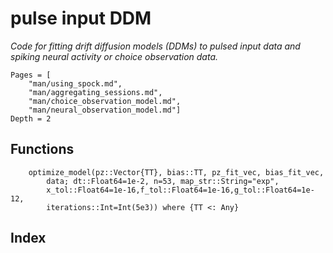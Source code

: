 # pulse input DDM

*Code for fitting drift diffusion models (DDMs) to pulsed input data and spiking neural activity or choice observation data.*

```@contents
Pages = [
    "man/using_spock.md",
    "man/aggregating_sessions.md",
    "man/choice_observation_model.md",
    "man/neural_observation_model.md"]
Depth = 2
```

## Functions

```@docs
    optimize_model(pz::Vector{TT}, bias::TT, pz_fit_vec, bias_fit_vec,
        data; dt::Float64=1e-2, n=53, map_str::String="exp",
        x_tol::Float64=1e-16,f_tol::Float64=1e-16,g_tol::Float64=1e-12,
        iterations::Int=Int(5e3)) where {TT <: Any}
```

## Index

```@index
```
